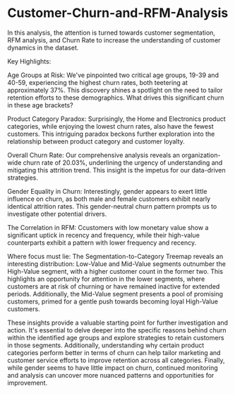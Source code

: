 # Customer-Churn-and-RFM-Analysis

In this analysis, the attention is turned towards customer segmentation, RFM analysis, and Churn Rate to increase the understanding of customer dynamics in the dataset.

Key Highlights:

Age Groups at Risk: We've pinpointed two critical age groups, 19-39 and 40-59, experiencing the highest churn rates, both teetering at approximately 37%. This discovery shines a spotlight on the need to tailor retention efforts to these demographics. What drives this significant churn in these age brackets?

Product Category Paradox: Surprisingly, the Home and Electronics product categories, while enjoying the lowest churn rates, also have the fewest customers. This intriguing paradox beckons further exploration into the relationship between product category and customer loyalty.

Overall Churn Rate: Our comprehensive analysis reveals an organization-wide churn rate of 20.03%, underlining the urgency of understanding and mitigating this attrition trend. This insight is the impetus for our data-driven strategies.

Gender Equality in Churn: Interestingly, gender appears to exert little influence on churn, as both male and female customers exhibit nearly identical attrition rates. This gender-neutral churn pattern prompts us to investigate other potential drivers.

The Correlation in RFM: Ccustomers with low monetary value show a significant uptick in recency and frequency, while their high-value counterparts exhibit a pattern with lower frequency and recency.

Where focus must lie: The Segmentation-to-Category Treemap reveals an interesting distribution: Low-Value and Mid-Value segments outnumber the High-Value segment, with a higher customer count in the former two. This highlights an opportunity for attention in the lower segments, where customers are at risk of churning or have remained inactive for extended periods. Additionally, the Mid-Value segment presents a pool of promising customers, primed for a gentle push towards becoming loyal High-Value customers.
 

These insights provide a valuable starting point for further investigation and action. It's essential to delve deeper into the specific reasons behind churn within the identified age groups and explore strategies to retain customers in those segments.
Additionally, understanding why certain product categories perform better in terms of churn can help tailor marketing and customer service efforts to improve retention across all categories. Finally, while gender seems to have little impact on churn, continued monitoring and analysis can uncover more nuanced patterns and opportunities for improvement.
